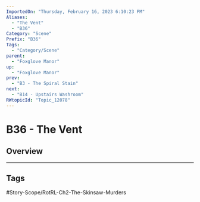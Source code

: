 ```yaml
---
ImportedOn: "Thursday, February 16, 2023 6:10:23 PM"
Aliases:
  - "The Vent"
  - "B36"
Category: "Scene"
Prefix: "B36"
Tags:
  - "Category/Scene"
parent:
  - "Foxglove Manor"
up:
  - "Foxglove Manor"
prev:
  - "B3 - The Spiral Stain"
next:
  - "B14 - Upstairs Washroom"
RWtopicId: "Topic_12078"
---
```

# B36 - The Vent
## Overview

---
## Tags
#Story-Scope/RotRL-Ch2-The-Skinsaw-Murders

